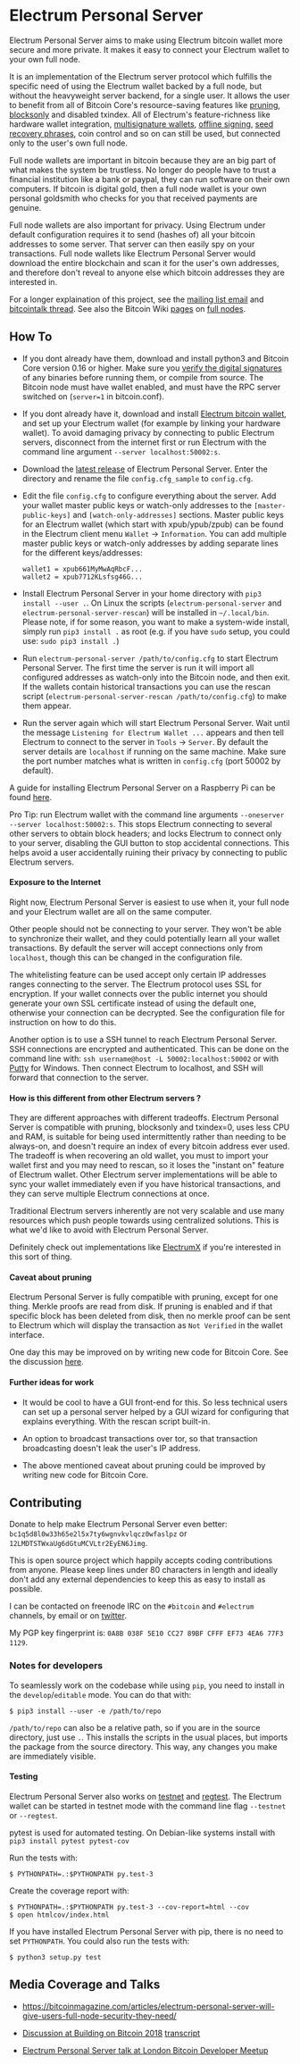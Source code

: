 # Electrum Personal Server

Electrum Personal Server aims to make using Electrum bitcoin wallet more secure
and more private. It makes it easy to connect your Electrum wallet to your own
full node.

It is an implementation of the Electrum server protocol which fulfills the
specific need of using the Electrum wallet backed by a full node, but without
the heavyweight server backend, for a single user. It allows the user to
benefit from all of Bitcoin Core's resource-saving features like
[pruning](https://bitcoin.org/en/release/v0.12.0#wallet-pruning),
[blocksonly](https://bitcointalk.org/index.php?topic=1377345.0) and disabled
txindex. All of Electrum's feature-richness like hardware wallet integration,
[multisignature wallets](http://docs.electrum.org/en/latest/multisig.html),
[offline signing](http://docs.electrum.org/en/latest/coldstorage.html),
[seed recovery phrases](https://en.bitcoin.it/wiki/Seed_phrase), coin control
and so on can still be used, but connected only to the user's own full node.

Full node wallets are important in bitcoin because they are an big part of what
makes the system be trustless. No longer do people have to trust a financial
institution like a bank or paypal, they can run software on their own
computers. If bitcoin is digital gold, then a full node wallet is your own
personal goldsmith who checks for you that received payments are genuine.

Full node wallets are also important for privacy. Using Electrum under default
configuration requires it to send (hashes of) all your bitcoin addresses to some
server. That server can then easily spy on your transactions. Full node
wallets like Electrum Personal Server would download the entire blockchain and
scan it for the user's own addresses, and therefore don't reveal to anyone else
which bitcoin addresses they are interested in.

For a longer explaination of this project, see the
[mailing list email](https://lists.linuxfoundation.org/pipermail/bitcoin-dev/2018-February/015707.html)
and [bitcointalk thread](https://bitcointalk.org/index.php?topic=2664747.msg27179198).
See also the Bitcoin Wiki [pages](https://en.bitcoin.it/wiki/Clearing_Up_Misconceptions_About_Full_Nodes)
on [full nodes](https://en.bitcoin.it/wiki/Full_node).

## How To

* If you dont already have them, download and install python3 and Bitcoin Core
  version 0.16 or higher. Make sure you
  [verify the digital signatures](https://bitcoin.stackexchange.com/questions/50185/how-to-verify-bitcoin-core-release-signing-keys)
  of any binaries before running them, or compile from source. The Bitcoin node
  must have wallet enabled, and must have the RPC server switched on (`server=1`
  in bitcoin.conf).

* If you dont already have it, download and install
  [Electrum bitcoin wallet](https://electrum.org/), and set up your Electrum
  wallet (for example by linking your hardware wallet). To avoid damaging
  privacy by connecting to public Electrum servers, disconnect from the
  internet first or run Electrum with the command line argument
  `--server localhost:50002:s`.

* Download the [latest release](https://github.com/chris-belcher/electrum-personal-server/releases)
  of Electrum Personal Server. Enter the directory and rename the file
  `config.cfg_sample` to `config.cfg`.

* Edit the file `config.cfg` to configure everything about the server. Add your
  wallet master public keys or watch-only addresses to the
  `[master-public-keys]` and `[watch-only-addresses]` sections. Master public
  keys for an Electrum wallet (which start with xpub/ypub/zpub) can be found
  in the Electrum client menu `Wallet` -> `Information`.  You can add multiple
  master public keys or watch-only addresses by adding separate lines for the
  different keys/addresses:
  
      wallet1 = xpub661MyMwAqRbcF...
      wallet2 = xpub7712KLsfsg46G...

* Install Electrum Personal Server in your home directory with
  `pip3 install --user .`.  On Linux the scripts
  (`electrum-personal-server` and `electrum-personal-server-rescan`) will be
  installed in `~/.local/bin`.  Please note, if for some reason, you want to
  make a system-wide install, simply run `pip3 install .` as root (e.g. if
  you have `sudo` setup, you could use: `sudo pip3 install .`)

* Run `electrum-personal-server /path/to/config.cfg` to start Electrum
  Personal Server. The first time the server is run it will import all
  configured addresses as watch-only into the Bitcoin node, and then exit.
  If the wallets contain historical transactions you can use the rescan script
  (`electrum-personal-server-rescan /path/to/config.cfg`) to make them appear.

* Run the server again which will start Electrum Personal Server. Wait until
  the message `Listening for Electrum Wallet ...` appears and then tell
  Electrum to connect to the server in `Tools` -> `Server`. By default the
  server details are `localhost` if running on the same machine. Make sure the
  port number matches what is written in `config.cfg` (port 50002 by default).

A guide for installing Electrum Personal Server on a Raspberry Pi can be found
[here](https://github.com/Stadicus/guides/blob/master/raspibolt/raspibolt_64_electrum.md).

Pro Tip: run Electrum wallet with the command line arguments `--oneserver --server localhost:50002:s`.
This stops Electrum connecting to several other servers to obtain block
headers; and locks Electrum to connect only to your server, disabling the GUI
button to stop accidental connections. This helps avoid a user accidentally
ruining their privacy by connecting to public Electrum servers.

#### Exposure to the Internet

Right now, Electrum Personal Server is easiest to use when it, your full node
and your Electrum wallet are all on the same computer.

Other people should not be connecting to your server. They won't be
able to synchronize their wallet, and they could potentially learn all your
wallet transactions. By default the server will accept connections only from
`localhost`, though this can be changed in the configuration file.

The whitelisting feature can be used accept only certain IP addresses ranges
connecting to the server. The Electrum protocol uses SSL for encryption. If
your wallet connects over the public internet you should generate your own
SSL certificate instead of using the default one, otherwise your connection
can be decrypted. See the configuration file for instruction on how to do
this.

Another option is to use a SSH tunnel to reach Electrum Personal Server. SSH
connections are encrypted and authenticated. This can be done on the command
line with: `ssh username@host -L 50002:localhost:50002` or with [Putty](https://www.putty.org/)
for Windows. Then connect Electrum to localhost, and SSH will forward that
connection to the server.

#### How is this different from other Electrum servers ?

They are different approaches with different tradeoffs. Electrum Personal
Server is compatible with pruning, blocksonly and txindex=0, uses less CPU and
RAM, is suitable for being used intermittently rather than needing to be
always-on, and doesn't require an index of every bitcoin address ever used. The
tradeoff is when recovering an old wallet, you must to import your wallet first
and you may need to rescan, so it loses the "instant on" feature of Electrum
wallet. Other Electrum server implementations will be able to sync your wallet
immediately even if you have historical transactions, and they can serve
multiple Electrum connections at once.

Traditional Electrum servers inherently are not very scalable and use many
resources which push people towards using centralized solutions. This is what
we'd like to avoid with Electrum Personal Server.

Definitely check out implementations like [ElectrumX](https://github.com/kyuupichan/electrumx/) if you're interested in this sort of thing.

#### Caveat about pruning

Electrum Personal Server is fully compatible with pruning, except for one thing.
Merkle proofs are read from disk. If pruning is enabled and if that specific
block has been deleted from disk, then no merkle proof can be sent to Electrum
which will display the transaction as `Not Verified` in the wallet interface.

One day this may be improved on by writing new code for Bitcoin Core. See the
discussion [here](https://bitcointalk.org/index.php?topic=3167572.0).

#### Further ideas for work

* It would be cool to have a GUI front-end for this. So less technical users
can set up a personal server helped by a GUI wizard for configuring that
explains everything. With the rescan script built-in.

* An option to broadcast transactions over tor, so that transaction broadcasting
doesn't leak the user's IP address.

* The above mentioned caveat about pruning could be improved by writing new code
for Bitcoin Core.

## Contributing

Donate to help make Electrum Personal Server even better: `bc1q5d8l0w33h65e2l5x7ty6wgnvkvlqcz0wfaslpz` or `12LMDTSTWxaUg6dGtuMCVLtr2EyEN6Jimg`.

This is open source project which happily accepts coding contributions from
anyone. Please keep lines under 80 characters in length and ideally don't add
any external dependencies to keep this as easy to install as possible.

I can be contacted on freenode IRC on the `#bitcoin` and `#electrum` channels, by email or on [twitter](https://twitter.com/chris_belcher_/).

My PGP key fingerprint is: `0A8B 038F 5E10 CC27 89BF CFFF EF73 4EA6 77F3 1129`.

### Notes for developers

To seamlessly work on the codebase while using `pip`, you need to
install in the `develop`/`editable` mode.  You can do that with:

    $ pip3 install --user -e /path/to/repo

`/path/to/repo` can also be a relative path, so if you are in the
source directory, just use `.`.  This installs the scripts in the
usual places, but imports the package from the source directory.  This
way, any changes you make are immediately visible.

#### Testing

Electrum Personal Server also works on [testnet](https://en.bitcoin.it/wiki/Testnet)
and [regtest](https://bitcoin.org/en/glossary/regression-test-mode). The
Electrum wallet can be started in testnet mode with the command line flag
`--testnet` or `--regtest`.

pytest is used for automated testing. On Debian-like systems install with
`pip3 install pytest pytest-cov`

Run the tests with:

    $ PYTHONPATH=.:$PYTHONPATH py.test-3

Create the coverage report with:

    $ PYTHONPATH=.:$PYTHONPATH py.test-3 --cov-report=html --cov
    $ open htmlcov/index.html

If you have installed Electrum Personal Server with pip, there is no
need to set `PYTHONPATH`.  You could also run the tests with:

    $ python3 setup.py test

## Media Coverage and Talks

* https://bitcoinmagazine.com/articles/electrum-personal-server-will-give-users-full-node-security-they-need/

* [Discussion at Building on Bitcoin 2018](https://youtu.be/XORDEX-RrAI?t=4980) [transcript](http://diyhpl.us/wiki/transcripts/building-on-bitcoin/2018/current-and-future-state-of-wallets/)

* [Electrum Personal Server talk at London Bitcoin Developer Meetup](https://www.youtube.com/watch?v=uKMXYdfm-is)

